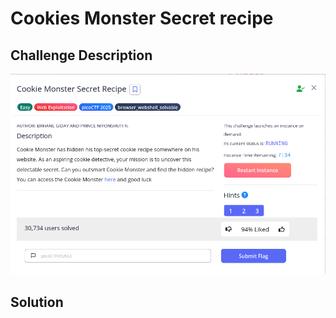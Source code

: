 # Cookies Monster Secret recipe

## Challenge Description
![Challenge Description](images/Description1.png)

## Solution
